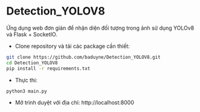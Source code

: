 # Detection_YOLOV8

Ứng dụng web đơn giản để nhận diện đối tượng trong ảnh sử dụng YOLOv8 và Flask + SocketIO.


- Clone repository và tải các package cần thiết:
```bash
git clone https://github.com/baduyne/Detection_YOLOV8.git
cd Detection_YOLOV8
pip install -r requirements.txt
```

- Thực thi: 
```bash
python3 main.py
```

- Mở trình duyệt với địa chỉ:
http://localhost:8000
